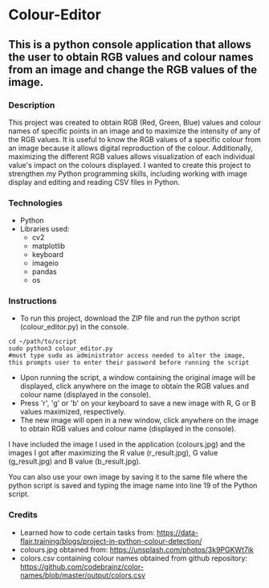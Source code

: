 # Colour-Editor
## This is a python console application that allows the user to obtain RGB values and colour names from an image and change the RGB values of the image.
### Description
This project was created to obtain RGB (Red, Green, Blue) values and colour names of specific points in an image and to maximize the intensity of any of the RGB values. It is useful to know the RGB values of a specific colour from an image because it allows digital reproduction of the colour. Additionally, maximizing the different RGB values allows visualization of each individual value's impact on the colours displayed. I wanted to create this project to strengthen my Python programming skills, including working with image display and editing and reading CSV files in Python. 
### Technologies
* Python
* Libraries used:
  * cv2 
  * matplotlib
  * keyboard
  * imageio
  * pandas
  * os
### Instructions
* To run this project, download the ZIP file and run the python script (colour_editor.py) in the console.
```
cd ~/path/to/script
sudo python3 colour_editor.py 
#must type sudo as administrator access needed to alter the image, this prompts user to enter their password before running the script
```
* Upon running the script, a window containing the original image will be displayed, click anywhere on the image to obtain the RGB values and colour name (displayed in the console).
* Press 'r', 'g' or 'b' on your keyboard to save a new image with R, G or B values maximized, respectively. 
* The new image will open in a new window, click anywhere on the image to obtain RGB values and colour name (displayed in the console).

I have included the image I used in the application (colours.jpg) and the images I got after maximizing the R value (r_result.jpg), G value (g_result.jpg) and B value (b_result.jpg).

You can also use your own image by saving it to the same file where the python script is saved and typing the image name into line 19 of the Python script.
### Credits
* Learned how to code certain tasks from: https://data-flair.training/blogs/project-in-python-colour-detection/
* colours.jpg obtained from: https://unsplash.com/photos/3k9PGKWt7ik
* colors.csv containing colour names obtained from github repository: https://github.com/codebrainz/color-names/blob/master/output/colors.csv
